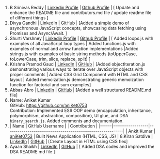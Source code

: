 1. B Srinivas Reddy | [Linkedin Profile](https://www.linkedin.com/in/bsrinivasreddy) | [Github Profile](https://github.com/srinivasr) | [ Update and enhance the README file and contributors.md file / update readme file of different things ]
2. Divya Gandhi | [LinkedIn](https://www.linkedin.com/in/divya-gandhi-) | [GitHub](https://github.com/Digaa2710) | [Added a simple demo of asynchronous JavaScript concepts, showcasing data fetching using Promises and Async/Await. ]
3. Shurti Varshney | [Linkedin Profile](https://www.linkedin.com/in/shrutivarshney-tech) | [Github Profile](https://github.com/Shruti441) | [ Added loops.js with examples of all JavaScript loop types | Added functions.js with examples of normal and arrow function implementations |Added strings.js with examples of basic string methods (toUpperCase, toLowerCase, trim, slice, replace, split)
 ]
4. Krishna Pramod Gaud | [LinkedIn](https://www.linkedin.com/in/krishna-gaud-981522350) | [GitHub](https://github.com/krishnagaud6) | [Added objectIteration.js demonstrating various ways to iterate over JavaScript objects with proper comments | Added CSS Grid Component with HTML and CSS layout | Added memoization.js demonstrating generic memoization function for factorial and sum examples]
5. Abbas Abro | [LinkedIn](https://www.linkedin.com/in/abro-abbas/) | [GitHub](https://github.com/abbasabro) | [Added a well structured README.md file]
6. Name: Aniket Kumar  
  GitHub: https://github.com/aniKet0753  
  Contribution: Implemented ES6 OOP demo (encapsulation, inheritance, polymorphism, abstraction, composition), UI glue, and DSA `binary_search.js`. Added comments and documentation.  
7. | Name      | GitHub Username |                                              | Contribution |
|------|------------------|------------------------------------------------------------|
| Ankit Kumar | [aniKet0753](https://github.com/aniKet0753) | Built News Application (HTML, CSS, JS) |
8.Kiran Satdive | [LinkedIn](https://www.linkedin.com/in/kiran-satdive/) | [GitHub](https://github.com/kiransatdive) | [Create Layout in HTML using CSS flex]
9. Ayaan Shaikh | [LinkedIn](https://www.linkedin.com/in/ayaan-shaikh-) | [GitHub](https://github.com/ayaantuts) | [ Added DSA codes and improved the DSA README.md file ]